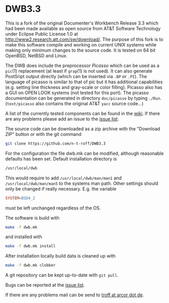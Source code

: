 DWB3.3
======

This is a fork of the original Documenter's Workbench Release 3.3 which had
been made available as open source from AT&T Software Technology under Eclipse
Public License 1.0 at http://www2.research.att.com/sw/download/.
The purpose of this fork is to make this software compile and working on
current UNIX systems while making only minimum changes to the source code.
It is tested on 64 bit OpenBSD, NetBSD and Linux.

The DWB does include the preprocessor *Picasso* which can be
used as a `pic`(1) replacement (at least if `grap`(1)
is not used).
It can also generate PostSript output directly (which can be inserted via
`.BP` or `.PI`).
The language of picasso is similar to that of pic but it has additional
capabilities (e.g. setting line thickness and gray-scale or color filling).
Picasso also has a GUI on OPEN LOOK systems (not tested for
this port).
The picasso documentation can be generated in directory
`doc/picasso` by typing `./Run`.
(`text/picasso` also contains the original AT&T `yacc` source code...)

A list of the currently tested components can be found in the
[wiki](https://github.com/n-t-roff/DWB3.3/wiki/Porting-status).
If there are any problems please add an issue to the
[issue list](https://github.com/n-t-roff/DWB3.3/issues).

The source code can be downloaded as a zip archive with the "Download ZIP"
button or with the git command
```bash
git clone https://github.com/n-t-roff/DWB3.3
```
For the configuration the file dwb.mk can be modified, although reasonable
defaults has been set.
Default installation directory is
```bash
/usr/local/dwb
```
This would require to add `/usr/local/dwb/man/man1` and
`/usr/local/dwb/man/man5` to the systems man path.
Other settings should only be changed if really necessary.  E.g. the variable
```makefile
SYSTEM=BSD4_2
```
must be left unchanged regardless of the OS.

The software is build with
```bash
make -f dwb.mk
```
and installed with
```bash
make -f dwb.mk install
```
After installation locally build data is cleaned up with
```bash
make -f dwb.mk clobber
```
A git repository can be kept up-to-date with `git pull`.

Bugs can be reported at the
[issue list](https://github.com/n-t-roff/DWB3.3/issues).

If there are any problems mail can be send to [troff at arcor dot de](mailto:troff@arcor.de).
